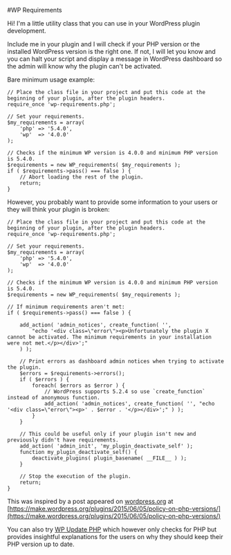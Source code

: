 #WP Requirements

Hi! I'm a little utility class that you can use in your WordPress plugin development.

Include me in your plugin and I will check if your PHP version or the installed WordPress version is the right one. If not, I will let you know and you can halt your script and display a message in WordPress dashboard so the admin will know why the plugin can't be activated.
 
Bare minimum usage example:
 
	// Place the class file in your project and put this code at the beginning of your plugin, after the plugin headers.
	require_once 'wp-requirements.php';
		
	// Set your requirements.
	$my_requirements = array(
		'php' => '5.4.0',
		'wp'  => '4.0.0'
	);
	 
	// Checks if the minimum WP version is 4.0.0 and minimum PHP version is 5.4.0.
	$requirements = new WP_requirements( $my_requirements );
	if ( $requirements->pass() === false ) {
		// Abort loading the rest of the plugin.
		return;
	}

However, you probably want to provide some information to your users or they will think your plugin is broken: 
	
	// Place the class file in your project and put this code at the beginning of your plugin, after the plugin headers.
	require_once 'wp-requirements.php';
	
	// Set your requirements.
	$my_requirements = array(
		'php' => '5.4.0',
		'wp'  => '4.0.0'
	);
	
	// Checks if the minimum WP version is 4.0.0 and minimum PHP version is 5.4.0.
	$requirements = new WP_requirements( $my_requirements );
	
	// If minimum requirements aren't met:
	if ( $requirements->pass() === false ) {
	
		add_action( 'admin_notices', create_function( '',
			"echo '<div class=\"error\"><p>Unfortunately the plugin X cannot be activated. The minimum requirements in your installation were not met.</p></div>';"
		) );
	
		// Print errors as dashboard admin notices when trying to activate the plugin.
		$errors = $requirements->errors();
		if ( $errors ) {
			foreach( $errors as $error ) {
				// WordPress supports 5.2.4 so use `create_function` instead of anonymous function.
				add_action( 'admin_notices', create_function( '', "echo '<div class=\"error\"><p>' . $error . '</p></div>';" ) );
			}
		}
	
		// This could be useful only if your plugin isn't new and previously didn't have requirements.  
		add_action( 'admin_init', 'my_plugin_deactivate_self' );
		function my_plugin_deactivate_self() {
			deactivate_plugins( plugin_basename( __FILE__ ) );
		}
		
		// Stop the execution of the plugin.
	   	return;
	}

This was inspired by a post appeared on [wordpress.org](https://wordpress.org) at
[https://make.wordpress.org/plugins/2015/06/05/policy-on-php-versions/](https://make.wordpress.org/plugins/2015/06/05/policy-on-php-versions/)

You can also try [WP Update PHP](https://github.com/WPupdatePHP/wp-update-php) which however only checks for PHP but provides insightful explanations for the users on why they should keep their PHP version up to date.	
